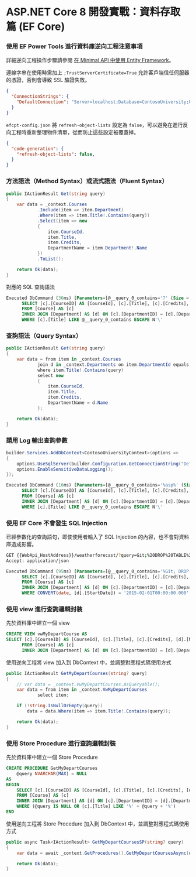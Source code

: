 # ASP.NET Core 8 開發實戰：資料存取篇 (EF Core)

### **使用 EF Power Tools 進行資料庫逆向工程注意事項**

詳細逆向工程操作步驟請參閱 [在 Minimal API 中使用 Entity Framework](https://github.com/KlayRhapsody/aspnet-core8-day2?tab=readme-ov-file#%E5%9C%A8-minimal-api-%E4%B8%AD%E4%BD%BF%E7%94%A8-entity-framework)。

連線字串在使用時需加上 `;TrustServerCertificate=True` 允許客戶端信任伺服器的憑證，否則會導致 SSL 驗證失敗。

```json
{
  "ConnectionStrings": {
    "DefaultConnection": "Server=localhost;Database=ContosoUniversity;User Id=XX;Password=XXXXXXX;Encrypt=true;TrustServerCertificate=True"
  }
}
```

`efcpt-config.json` 將 `refresh-object-lists` 設定為 `false`，可以避免在進行反向工程時重新整理物件清單，從而防止這些設定被覆蓋掉。

```json
{
  "code-generation": {
    "refresh-object-lists": false,
  }
}
```


### **方法語法（Method Syntax）或流式語法（Fluent Syntax）**

```csharp
public IActionResult Get(string query)
{
    var data = _context.Courses
            .Include(item => item.Department)
            .Where(item => item.Title!.Contains(query))
            .Select(item => new
            {
                item.CourseId,
                item.Title,
                item.Credits,
                DepartmentName = item.Department!.Name
            })
            .ToList();

    return Ok(data);
}
```

對應的 SQL 查詢語法

```SQL
Executed DbCommand (36ms) [Parameters=[@__query_0_contains='?' (Size = 50)], CommandType='Text', CommandTimeout='30']
      SELECT [c].[CourseID] AS [CourseId], [c].[Title], [c].[Credits], [d].[Name] AS [DepartmentName]
      FROM [Course] AS [c]
      INNER JOIN [Department] AS [d] ON [c].[DepartmentID] = [d].[DepartmentID]
      WHERE [c].[Title] LIKE @__query_0_contains ESCAPE N'\'
```


### **查詢語法（Query Syntax）**

```csharp
public IActionResult Get(string query)
{
    var data = from item in _context.Courses
            join d in _context.Departments on item.DepartmentId equals d.DepartmentId
            where item.Title!.Contains(query)
            select new
            {
                item.CourseId,
                item.Title,
                item.Credits,
                DepartmentName = d.Name
            };

    return Ok(data);
}
```


### **請用 Log 輸出查詢參數**

```csharp
builder.Services.AddDbContext<ContosoUniversityContext>(options => 
{
    options.UseSqlServer(builder.Configuration.GetConnectionString("DefaultConnection"));
    options.EnableSensitiveDataLogging();
});
```

```sql
Executed DbCommand (16ms) [Parameters=[@__query_0_contains='%asp%' (Size = 50)], CommandType='Text', CommandTimeout='30']
      SELECT [c].[CourseID] AS [CourseId], [c].[Title], [c].[Credits], [d].[Name] AS [DepartmentName]
      FROM [Course] AS [c]
      INNER JOIN [Department] AS [d] ON [c].[DepartmentID] = [d].[DepartmentID]
      WHERE [c].[Title] LIKE @__query_0_contains ESCAPE N'\'
```


### **使用 EF Core 不會發生 SQL Injection**

已經參數化的查詢語句，即使使用者輸入了 SQL Injection 的內容，也不會對資料庫造成影響。

```bash
GET {{WebApi_HostAddress}}/weatherforecast/?query=Git;%20DROP%20TABLE%20Course
Accept: application/json
```

```sql
Executed DbCommand (95ms) [Parameters=[@__query_0_contains='%Git; DROP TABLE Course%' (Size = 50)], CommandType='Text', CommandTimeout='30']
      SELECT [c].[CourseID] AS [CourseId], [c].[Title], [c].[Credits], [d].[Name] AS [DepartmentName]
      FROM [Course] AS [c]
      INNER JOIN [Department] AS [d] ON [c].[DepartmentID] = [d].[DepartmentID]
      WHERE CONVERT(date, [d].[StartDate]) = '2015-02-01T00:00:00.000' AND [c].[Title] LIKE @__query_0_contains ESCAPE N'\'
```


### **使用 view 進行查詢邏輯封裝**

先於資料庫中建立一個 view

```sql
CREATE VIEW vwMyDepartCourse AS
SELECT [c].[CourseID] AS [CourseId], [c].[Title], [c].[Credits], [d].[Name] AS [DepartmentName]
      FROM [Course] AS [c]
      INNER JOIN [Department] AS [d] ON [c].[DepartmentID] = [d].[DepartmentID]
```

使用逆向工程將 view 加入到 DbContext 中，並調整對應程式碼使用方式

```csharp
public IActionResult GetMyDepartCourses(string? query)
{
    // var data = _context.VwMyDepartCourses.AsQueryable();
    var data = from item in _context.VwMyDepartCourses
            select item;

    if (!string.IsNullOrEmpty(query))
        data = data.Where(item => item.Title!.Contains(query));

    return Ok(data);
}
```


### **使用 Store Procedure 進行查詢邏輯封裝**

先於資料庫中建立一個 Store Procedure

```sql
CREATE PROCEDURE GetMyDepartCourses
    @query NVARCHAR(MAX) = NULL
AS
BEGIN
    SELECT [c].[CourseID] AS [CourseId], [c].[Title], [c].[Credits], [d].[Name] AS [DepartmentName]
    FROM [Course] AS [c]
    INNER JOIN [Department] AS [d] ON [c].[DepartmentID] = [d].[DepartmentID]
    WHERE (@query IS NULL OR [c].[Title] LIKE '%' + @query + '%')
END
```

使用逆向工程將 Store Procedure 加入到 DbContext 中，並調整對應程式碼使用方式

```csharp
public async Task<IActionResult> GetMyDepartCoursesSP(string? query)
{
    var data = await _context.GetProcedures().GetMyDepartCoursesAsync(query);

    return Ok(data);
}
```


